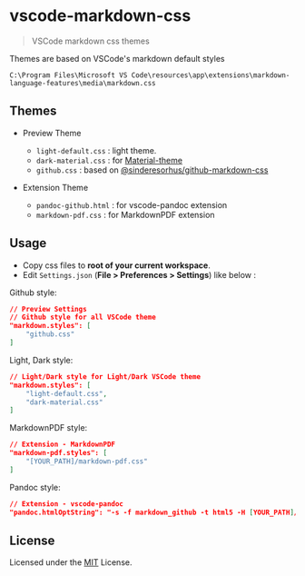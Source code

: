 # vscode-markdown-css

> VSCode markdown css themes

Themes are based on VSCode's markdown default styles

    C:\Program Files\Microsoft VS Code\resources\app\extensions\markdown-language-features\media\markdown.css

## Themes

- Preview Theme

  - `light-default.css` : light theme.
  - `dark-material.css` : for [Material-theme](https://marketplace.visualstudio.com/items?itemName=zhuangtongfa.Material-theme)
  - `github.css` : based on [@sinderesorhus/github-markdown-css](https://github.com/sindresorhus/github-markdown-css)

- Extension Theme

  - `pandoc-github.html` : for vscode-pandoc extension
  - `markdown-pdf.css` : for MarkdownPDF extension

## Usage

- Copy css files to **root of your current workspace**.
- Edit `Settings.json` (**File > Preferences > Settings**) like below :

Github style:

```json
// Preview Settings
// Github style for all VSCode theme
"markdown.styles": [
    "github.css"
]
```

Light, Dark style:

```json
// Light/Dark style for Light/Dark VSCode theme
"markdown.styles": [
    "light-default.css",
    "dark-material.css"
]
```

MarkdownPDF style:

```json
// Extension - MarkdownPDF
"markdown-pdf.styles": [
    "[YOUR_PATH]/markdown-pdf.css"
]
```

Pandoc style:

```json
// Extension - vscode-pandoc
"pandoc.htmlOptString": "-s -f markdown_github -t html5 -H [YOUR_PATH]/pandoc-github.html",
```

## License

Licensed under the [MIT](LICENSE.md) License.